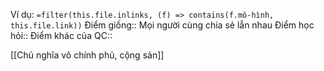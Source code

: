 Ví dụ: `=filter(this.file.inlinks, (f) => contains(f.mô-hình, this.file.link))`
Điểm giống:: Mọi người cùng chia sẻ lẫn nhau
Điểm học hỏi:: 
Điểm khác của QC:: 
 
[[Chủ nghĩa vô chính phủ, cộng sản]]